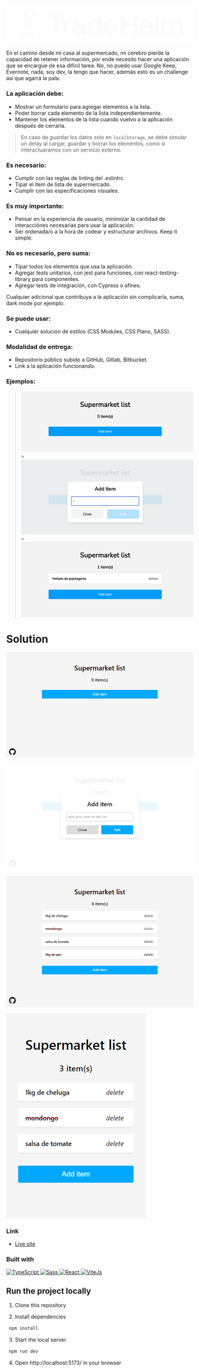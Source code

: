 ![Tradehelm](./assets/tradehelm-logo.svg "TradeHelm")

En el camino desde mi casa al supermercado, mi cerebro pierde la capacidad de retener información, por ende necesito hacer una aplicación que se encargue de esa difícil tarea. No, no puedo usar Google Keep, Evernote, nada, soy dev, la tengo que hacer, además esto es un challenge así que agarrá la pala.

### La aplicación debe:

- Mostrar un formulario para agregar elementos a la lista.
- Poder borrar cada elemento de la lista independientemente.
- Mantener los elementos de la lista cuando vuelvo a la aplicación después de cerrarla.

> En caso de guardar los datos solo en `localStorage`, se debe simular un delay al cargar, guardar y borrar los elementos, como si interactuaramos con un servicio externo.

### Es necesario:

- Cumplir con las reglas de linting del .eslintrc
- Tipar el item de lista de supermercado.
- Cumplir con las especificaciones visuales.

### Es muy importante:

- Pensar en la experiencia de usuario, minimizar la cantidad de interacciónes necesarias para usar la aplicación.
- Ser ordenada/o a la hora de codear y estructurar archivos. Keep it simple.

### No es necesario, pero suma:

- Tipar todos los elementos que usa la aplicación.
- Agregar tests unitarios, con jest para funciones, con react-testing-library para componentes.
- Agregar tests de integración, con Cypress o afínes.

Cualquier adicional que contribuya a la aplicación sin complicarla, suma, dark mode por ejemplo.

### Se puede usar:

- Cualquier solución de estilos (CSS Modules, CSS Plano, SASS).

### Modalidad de entrega:

- Repositorio público subido a GitHub, Gitlab, Bitbucket.
- Link a la aplicación funcionando.

### Ejemplos:

> ![Vacío](./assets/screenshots/vacio.png "Vacío") > ![Formulario](./assets/screenshots/formulario.png "Formulario") > ![Lleno](./assets/screenshots/lleno.png "Lleno")

# Solution

![](assets/screenshots/desktop-view.png)

![](assets/screenshots/form-active.png)

![](assets/screenshots/form-items.png)

![](assets/screenshots/mobile-view.png)

### Link

- [Live site](https://tradehelm-challenge-two.vercel.app/)

### Built with

<p>
 <a href="https://www.typescriptlang.org/">
  <img src="https://img.shields.io/badge/-TypeScript-007acc?style=flat-square&logo=TypeScript&logoColor=white" height="30" alt="TypeScript"/>
 </a>
  <a href="https://sass-lang.com/">
  <img src="https://img.shields.io/badge/-Sass-ff69b4?style=flat-square&logo=SASS&logoColor=white" height="30" alt="Sass"/>
 </a>
  <a href="https://react.dev/blog/2023/03/16/introducing-react-dev">
  <img src="https://img.shields.io/badge/-React-17A1E6?style=flat-square&logo=react&logoColor=white" height="30" alt="React"/>
 </a>
  <a href="https://vitejs.dev/">
  <img src="https://img.shields.io/badge/-ViteJS-purple?style=flat-square&logo=Vite&logoColor=white" height="30" alt="ViteJs"/>
 </a>
</p>

## Run the project locally

1. Clone this repository

2. Install dependencies

  ```sh
   npm install
   ```

3. Start the local server

  ```sh
   npm run dev
   ```

4. Open http://localhost:5173/ in your browser
